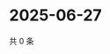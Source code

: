 # 2025-06-27

共 0 条

<!-- BEGIN ZHIHUVIDEO -->
<!-- 最后更新时间 Fri Jun 27 2025 20:22:05 GMT+0800 (China Standard Time) -->

<!-- END ZHIHUVIDEO -->
